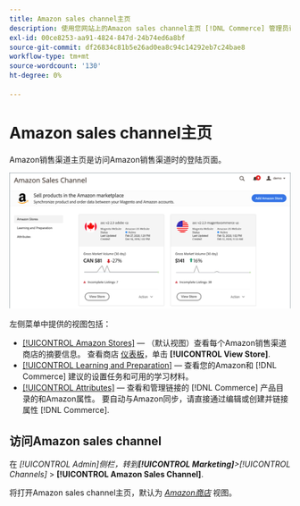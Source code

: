 ```yaml
---
title: Amazon sales channel主页
description: 使用您网站上的Amazon sales channel主页 [!DNL Commerce] 管理员访问 [!DNL Amazon Marketplace] 列表和活动。
exl-id: 00ce8253-aa91-4824-847d-24b74ed6a8bf
source-git-commit: df26834c81b5e26ad0ea8c94c14292eb7c24bae8
workflow-type: tm+mt
source-wordcount: '130'
ht-degree: 0%

---
```


# Amazon sales channel主页

Amazon销售渠道主页是访问Amazon销售渠道时的登陆页面。

![Amazon sales channel主页](assets/amazon-sales-channel-home-tabs.png)

左侧菜单中提供的视图包括：

- [[!UICONTROL Amazon Stores]](./managing-stores.md)  — （默认视图）查看每个Amazon销售渠道商店的摘要信息。 查看商店 [仪表板](./amazon-store-dashboard.md)，单击 **[!UICONTROL View Store]**.
- [[!UICONTROL Learning and Preparation]](./learning-preparation.md)  — 查看您的Amazon和 [!DNL Commerce] 建议的设置任务和可用的学习材料。
- [[!UICONTROL Attributes]](./managing-attributes.md)  — 查看和管理链接的 [!DNL Commerce] 产品目录的和Amazon属性。 要自动与Amazon同步，请直接通过编辑或创建并链接属性 [!DNL Commerce].

## 访问Amazon sales channel

在 _[!UICONTROL Admin]_侧栏，转到&#x200B;**[!UICONTROL Marketing]**>_[!UICONTROL Channels]_ > **[!UICONTROL Amazon Sales Channel]**.

将打开Amazon sales channel主页，默认为 [_Amazon商店_](./managing-stores.md) 视图。
